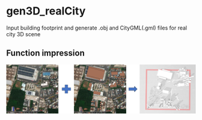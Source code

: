 # gen3D_realCity
Input building footprint and generate .obj and CityGML(.gml) files for real city 3D scene



Function impression
----------------
![Function impression](./res_example/total_image1.jpg)